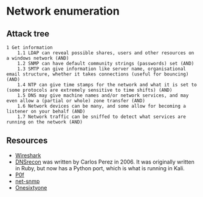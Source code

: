 # Network enumeration

## Attack tree

```text
1 Get information
    1.1 LDAP can reveal possible shares, users and other resources on a windows network (AND)
    1.2 SNMP can have default community strings (passwords) set (AND)
    1.3 SMTP can give information like server name, organisational email structure, whether it takes connections (useful for bouncing) (AND)
    1.4 NTP can give time stamps for the network and what it is set to (some protocols are extremely sensitive to time shifts) (AND)
    1.5 DNS may give machine names and/or network services, and may even allow a (partial or whole) zone transfer (AND)
    1.6 Network devices can be many, and some allow for becoming a listener on your behalf (AND)
    1.7 Network traffic can be sniffed to detect what services are running on the network (AND)
```

## Resources

* [Wireshark](https://www.wireshark.org/)
* [DNSrecon](https://github.com/darkoperator/dnsrecon) was written by Carlos Perez in 2006. It was originally written in Ruby, but now has a Python port, which is what is running in Kali. 
* [P0f](https://lcamtuf.coredump.cx/p0f3/)
* [net-snmp](http://www.net-snmp.org/)
* [Onesixtyone](https://www.aldeid.com/wiki/Onesixtyone)

